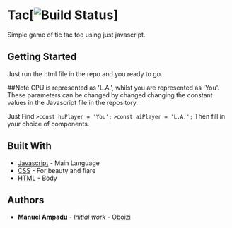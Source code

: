 

# Tac[![Build Status](https://travis-ci.org/Wikia/app.svg?branch=dev)]
Simple game of tic tac toe using just javascript.



## Getting Started
Just run the html file in the repo and you ready to go..

##Note
CPU is represented as 'L.A.', whilst you are represented as 'You'. These parameters can be changed by changed changing the constant values in the
Javascript file in the repository.

Just Find 
`>const huPlayer = 'You';`
`>const aiPlayer = 'L.A.';`
Then fill in your choice of components.

## Built With

* [Javascript](https://www.javascript.com/) - Main Language
* [CSS](https://www.w3.org/Style/CSS/Overview.en.html) - For beauty and flare
* [HTML](https://www.w3.org/html/) - Body




## Authors

* **Manuel Ampadu** - *Initial work* - [Oboizi](https://github.com/oboizi)




